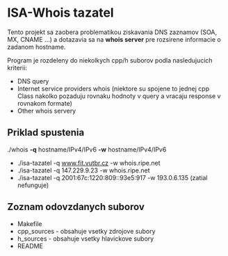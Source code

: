 # ISA-Whois tazatel
Tento projekt sa zaobera problematikou ziskavania DNS zaznamov (SOA, MX, CNAME ...) a dotazavia sa na **whois server** pre rozsirene informacie o zadanom hostname.

Program je rozdeleny do niekolkych cpp/h suborov podla nasledujucich kriterii:
* DNS query
* Internet service providers whois (niektore su spojene to jednej cpp Class nakolko pozaduju rovnaku hodnoty v query a vracaju response v rovnakom formate)
* Other whois servery

## Priklad spustenia
./whois **-q** hostname/IPv4/IPv6 **-w** hostname/IPv4/IPv6


* ./isa-tazatel -q www.fit.vutbr.cz -w whois.ripe.net
* ./isa-tazatel -q 147.229.9.23 -w whois.ripe.net
* ./isa-tazatel -q 2001:67c:1220:809::93e5:917 -w 193.0.6.135 (zatial nefunguje)


## Zoznam odovzdanych suborov
* Makefile
* cpp_sources - obsahuje vsetky zdrojove subory
* h_sources - obsahuje vsetky hlavickove subory
* README

